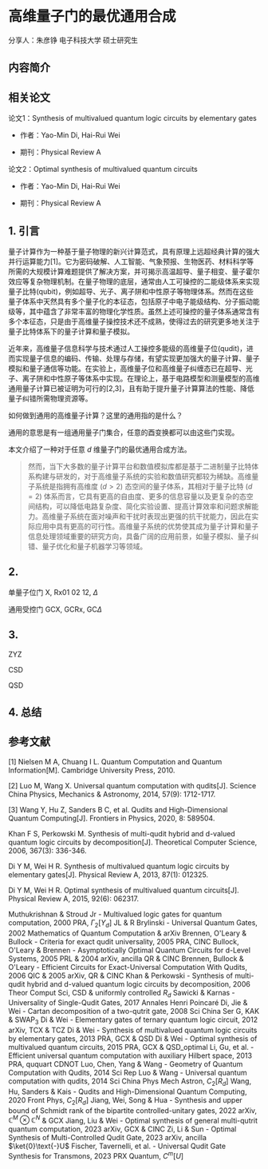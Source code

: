# 高维量子门的最优通用合成

分享人：朱彦铮  电子科技大学  硕士研究生

## 内容简介





## 相关论文

论文1：Synthesis of multivalued quantum logic circuits by elementary gates

- 作者：Yao-Min Di, Hai-Rui Wei

- 期刊：Physical Review A

论文2：Optimal synthesis of multivalued quantum circuits

- 作者：Yao-Min Di, Hai-Rui Wei

- 期刊：Physical Review A



## 1. 引言

量子计算作为一种基于量子物理的新兴计算范式，具有原理上远超经典计算的强大并行运算能力[1]。它为密码破解、人工智能、气象预报、生物医药、材料科学等所需的大规模计算难题提供了解决方案，并可揭示高温超导、量子相变、量子霍尔效应等复杂物理机制。在量子物理的底层，通常由人工可操控的二能级体系来实现量子比特(qubit)，例如超导、光子、离子阱和中性原子等物理体系。然而在这些量子体系中天然具有多个量子化的本征态，包括原子中电子能级结构、分子振动能级等，其中蕴含了非常丰富的物理化学性质。虽然上述可操控的量子体系通常含有多个本征态，只是由于高维量子操控技术还不成熟，使得过去的研究更多地关注于量子比特体系下的量子计算和量子模拟。

近年来，高维量子信息科学与技术通过人工操控多能级的高维量子位(qudit)，进而实现量子信息的编码、传输、处理与存储，有望实现更加强大的量子计算、量子模拟和量子通信等功能。在实验上，高维量子位和高维量子纠缠态已在超导、光子、离子阱和中性原子等体系中实现。在理论上，基于电路模型和测量模型的高维通用量子计算已被证明为可行的[2,3]，且有助于提升量子计算算法的性能、降低量子纠错所需物理资源等。

如何做到通用的高维量子计算？这里的通用指的是什么？

通用的意思是有一组通用量子门集合，任意的酉变换都可以由这些门实现。

本文介绍了一种对于任意 $d$ 维量子门的最优通用合成方法。

> 然而，当下大多数的量子计算平台和数值模拟库都是基于二进制量子比特体系构建与研发的，对于高维量子系统的实验和数值研究都较为稀缺。高维量子系统是指拥有高维度 $(d>2)$ 态空间的量子体系，其相对于量子比特 $(d=2)$ 体系而言，它具有更高的自由度、更多的信息容量以及更复杂的态空间结构，可以降低电路复杂度、简化实验设置、提高计算效率和问题求解能力。高维量子系统在面对噪声和干扰时表现出更强的抗干扰能力，因此在实际应用中具有更高的可行性。高维量子系统的优势使其成为量子计算和量子信息处理领域重要的研究方向，具备广阔的应用前景，如量子模拟、量子纠错、量子优化和量子机器学习等领域。 




## 2. 

单量子位门 X, Rx01 02 12, $\Delta$ 

通用受控门 GCX, GCRx, GC$\Delta$ 





## 3. 

ZYZ

CSD

QSD







## 4. 总结







## 参考文献

[1] Nielsen M A, Chuang I L. Quantum Computation and Quantum Information[M]. Cambridge University Press, 2010.

[2] Luo M, Wang X. Universal quantum computation with qudits[J]. Science China Physics, Mechanics & Astronomy, 2014, 57(9): 1712-1717.

[3] Wang Y, Hu Z, Sanders B C, et al. Qudits and High-Dimensional Quantum Computing[J]. Frontiers in Physics, 2020, 8: 589504.

Khan F S, Perkowski M. Synthesis of multi-qudit hybrid and d-valued quantum logic circuits by decomposition[J]. Theoretical Computer Science, 2006, 367(3): 336-346.

Di Y M, Wei H R. Synthesis of multivalued quantum logic circuits by elementary gates[J]. Physical Review A, 2013, 87(1): 012325.

Di Y M, Wei H R. Optimal synthesis of multivalued quantum circuits[J]. Physical Review A, 2015, 92(6): 062317.



Muthukrishnan & Stroud Jr - Multivalued logic gates for quantum computation, 2000 PRA, $\Gamma_2[Y_d]$ 
JL & R Brylinski - Universal Quantum Gates, 2002 Mathematics of Quantum Computation & arXiv
Brennen, O'Leary & Bullock - Criteria for exact qudit universality, 2005 PRA, CINC
Bullock, O'Leary & Brennen - Asymptotically Optimal Quantum Circuits for d-Level Systems, 2005 PRL & 2004 arXiv, ancilla QR & CINC
Brennen, Bullock & O'Leary - Efficient Circuits for Exact-Universal Computation With Qudits, 2006 QIC & 2005 arXiv, QR & CINC
Khan & Perkowski - Synthesis of multi-qudit hybrid and d-valued quantum logic circuits by decomposition, 2006 Theor Comput Sci, CSD & uniformly controlled $R_d$
Sawicki & Karnas - Universality of Single-Qudit Gates, 2017 Annales Henri Poincaré
Di, Jie & Wei - Cartan decomposition of a two-qutrit gate, 2008 Sci China Ser G, KAK & $\mathrm{SWAP}_3$
Di & Wei - Elementary gates of ternary quantum logic circuit, 2012 arXiv, TCX & TCZ
Di & Wei - Synthesis of multivalued quantum logic circuits by elementary gates, 2013 PRA, GCX & QSD
Di & Wei - Optimal synthesis of multivalued quantum circuits, 2015 PRA, GCX & QSD_optimal
Li, Gu, et al. - Efficient universal quantum computation with auxiliary Hilbert space, 2013 PRA, ququart CDNOT
Luo, Chen, Yang & Wang - Geometry of Quantum Computation with Qudits, 2014 Sci Rep
Luo & Wang - Universal quantum computation with qudits, 2014 Sci China Phys Mech Astron, $C_2[R_d]$ 
Wang, Hu, Sanders & Kais - Qudits and High-Dimensional Quantum Computing, 2020 Front Phys, $C_2[R_d]$ 
Jiang, Wei, Song & Hua - Synthesis and upper bound of Schmidt rank of the bipartite controlled-unitary gates, 2022 arXiv, $\mathbb{C}^M\otimes\mathbb{C}^N$ & GCX
Jiang, Liu & Wei - Optimal synthesis of general multi-qutrit quantum computation, 2023 arXiv, GCX & CINC
Zi, Li & Sun - Optimal Synthesis of Multi-Controlled Qudit Gate, 2023 arXiv, ancilla $\ket{0}\text{-}U$ 
Fischer, Tavernelli, et al. - Universal Qudit Gate Synthesis for Transmons, 2023 PRX Quantum, $C^m[U]$ 